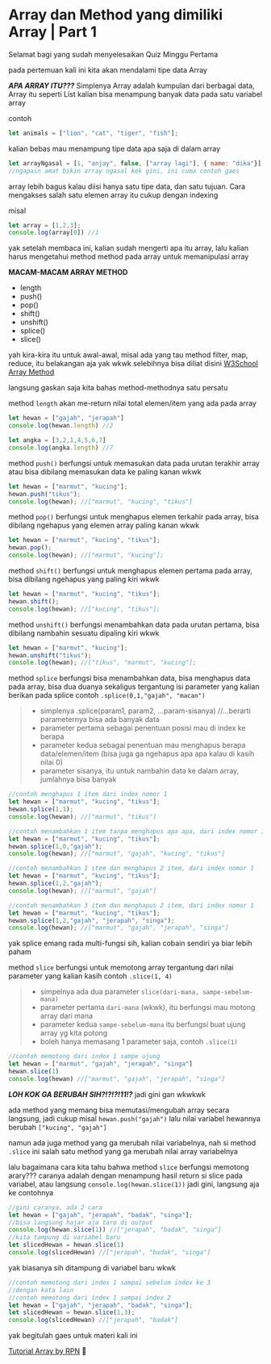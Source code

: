 # Array dan Method yang dimiliki Array | Part 1

Selamat bagi yang sudah menyelesaikan Quiz Minggu Pertama

pada pertemuan kali ini kita akan mendalami tipe data Array

***APA ARRAY ITU???***
Simplenya Array adalah kumpulan dari berbagai data, Array itu seperti List
kalian bisa menampung banyak data pada satu variabel array

contoh
```js
let animals = ["lion", "cat", "tiger", "fish"];
```
kalian bebas mau menampung tipe data apa saja di dalam array
```js
let arrayNgasal = [1, "anjay", false, ["array lagi"], { name: "dika"}];
//ngapain amat bikin array ngasal kek gini, ini cuma contoh gaes
```
array lebih bagus kalau diisi hanya satu tipe data, dan satu tujuan.
Cara mengakses salah satu elemen array itu cukup dengan indexing

misal
```js
let array = [1,2,3];
console.log(array[0]) //1
```

yak setelah membaca ini, kalian sudah mengerti apa itu array, lalu kalian harus mengetahui method method pada array untuk memanipulasi array

**MACAM-MACAM ARRAY METHOD**
- length
- push()
- pop()
- shift()
- unshift()
- splice()
- slice()

yah kira-kira itu untuk awal-awal, misal ada yang tau method filter, map, reduce, itu belakangan aja yak wkwk
selebihnya bisa diliat disini
[W3School Array Method](https://www.w3schools.com/js/js_array_methods.asp)

langsung gaskan saja kita bahas method-methodnya satu persatu

method `length` akan me-return nilai total elemen/item yang ada pada array
```js
let hewan = ["gajah", "jerapah"]
console.log(hewan.length) //2

let angka = [3,2,1,4,5,6,7]
console.log(angka.length) //7
```

method `push()` berfungsi untuk memasukan data pada urutan terakhir array atau bisa dibilang memasukan data ke paling kanan wkwk
```js
let hewan = ["marmut", "kucing"];
hewan.push("tikus");
console.log(hewan); //["marmut", "kucing", "tikus"]
```

method `pop()` berfungsi untuk menghapus elemen terkahir pada array, bisa dibilang ngehapus yang elemen array paling kanan wkwk
```js
let hewan = ["marmut", "kucing", "tikus"];
hewan.pop();
console.log(hewan); //["marmut", "kucing"];
```

method `shift()` berfungsi untuk menghapus elemen pertama pada array, bisa dibilang ngehapus yang paling kiri wkwk
```js
let hewan = ["marmut", "kucing", "tikus"];
hewan.shift();
console.log(hewan); //["kucing", "tikus"];
```

method `unshift()` berfungsi menambahkan data pada urutan pertama, bisa dibilang nambahin sesuatu dipaling kiri wkwk
```js
let hewan = ["marmut", "kucing"];
hewan.unshift("tikus");
console.log(hewan); //["tikus", "marmut", "kucing"];
```

method `splice` berfungsi bisa menambahkan data, bisa menghapus data pada array, bisa dua duanya sekaligus tergantung isi parameter yang kalian berikan pada splice
contoh `.splice(0,1,"gajah", "macan")` 
> - simplenya .splice(param1, param2, ...param-sisanya) //...berarti parameternya bisa ada banyak data
> - parameter pertama sebagai penentuan posisi mau di index ke berapa
> - parameter kedua sebagai penentuan mau menghapus berapa data/elemen/item (bisa juga ga ngehapus apa apa kalau di kasih nilai 0)
> - parameter sisanya, itu untuk nambahin data ke dalam array, jumlahnya bisa banyak

```js
//contoh menghapus 1 item dari index nomor 1
let hewan = ["marmut", "kucing", "tikus"];
hewan.splice(1,1);
console.log(hewan); //["marmut", "tikus"]
```
```js
//contoh menambahkan 1 item tanpa menghapus apa apa, dari index nomor 1
let hewan = ["marmut", "kucing", "tikus"];
hewan.splice(1,0,"gajah");
console.log(hewan); //["marmut", "gajah", "kucing", "tikus"]
```
```js
//contoh menambahkan 1 item dan menghapus 2 item, dari index nomor 1
let hewan = ["marmut", "kucing", "tikus"];
hewan.splice(1,2,"gajah");
console.log(hewan); //["marmut", "gajah"]
```
```js
//contoh menambahkan 3 item dan menghapus 2 item, dari index nomor 1
let hewan = ["marmut", "kucing", "tikus"];
hewan.splice(1,2,"gajah", "jerapah", "singa");
console.log(hewan); //["marmut", "gajah", "jerapah", "singa"]
```

yak splice emang rada multi-fungsi sih, kalian cobain sendiri ya biar lebih paham

method `slice` berfungsi untuk memotong array tergantung dari nilai parameter yang kalian kasih
contoh `.slice(1, 4)`
> - simpelnya ada dua parameter `slice(dari-mana, sampe-sebelum-mana)` 
> - parameter pertama `dari-mana` (wkwk), itu berfungsi mau motong array dari mana
> - parameter kedua `sampe-sebelum-mana` itu berfungsi buat ujung array yg kita potong
> - boleh hanya memasang 1 parameter saja, contoh `.slice(1)`

```js
//contoh memotong dari index 1 sampe ujung
let hewan = ["marmut", "gajah", "jerapah", "singa"]
hewan.slice(1)
console.log(hewan) //["marmut", "gajah", "jerapah", "singa"]
```
***LOH KOK GA BERUBAH SIH?!?!?!11!?***
jadi gini gan wkwkwk

ada method yang memang bisa memutasi/mengubah array secara langsung, jadi cukup
misal `hewan.push("gajah")` lalu nilai variabel hewannya berubah `["kucing", "gajah"]`

namun ada juga method yang ga merubah nilai variabelnya, nah si method `.slice` ini salah satu method yang ga merubah nilai array variabelnya

lalu bagaimana cara kita tahu bahwa method `slice` berfungsi memotong arary???
caranya adalah dengan menampung hasil return si slice pada variabel, atau langsung
`console.log(hewan.slice(1))`
jadi gini, langsung aja ke contohnya

```js
//gini caranya, ada 2 cara
let hewan = ["gajah", "jerapah", "badak", "singa"];
//bisa langsung hajar aja taro di output
console.log(hewan.slice(1)) //["jerapah", "badak", "singa"]
//kita tampung di variabel baru
let slicedHewan = hewan.slice(1)
console.log(slicedHewan) //["jerapah", "badak", "singa"]
```
yak biasanya sih ditampung di variabel baru wkwk

```js
//contoh memotong dari index 1 sampai sebelum index ke 3
//dengan kata lain
//contoh memotong dari index 1 sampai index 2
let hewan = ["gajah", "jerapah", "badak", "singa"];
let slicedHewan = hewan.slice(1,3);
console.log(slicedHewan) //["jerapah", "badak"]
```

yak begitulah gaes untuk materi kali ini

[Tutorial Array by RPN](https://youtu.be/fQulHC3Ujdo) 🗿